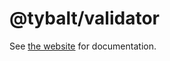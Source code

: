 # @tybalt/validator

See [the website](https://doug-wade.github.io/tybalt/pages/validator) for documentation.
